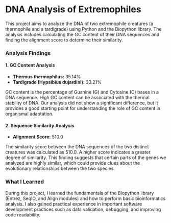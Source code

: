 # DNA Analysis of Extremophiles

This project aims to analyze the DNA of two extremophile creatures (a thermophile and a tardigrade) using Python and the Biopython library. The analysis includes calculating the GC content of their DNA sequences and finding the alignment score to determine their similarity.

### Analysis Findings

#### 1. GC Content Analysis
- **Thermus thermophilus:** 35.14%
- **Tardigrade (Hypsibius dujardini):** 33.21%

GC content is the percentage of Guanine (G) and Cytosine (C) bases in a DNA sequence. High GC content can be associated with the thermal stability of DNA. Our analysis did not show a significant difference, but it provides a good starting point for understanding the role of GC content in organismal adaptation.

#### 2. Sequence Similarity Analysis
- **Alignment Score:** 510.0

The similarity score between the DNA sequences of the two distinct creatures was calculated as 510.0. A higher score indicates a greater degree of similarity. This finding suggests that certain parts of the genes we analyzed are highly similar, which could provide clues about the evolutionary relationships between the two species.

### What I Learned
During this project, I learned the fundamentals of the Biopython library (Entrez, SeqIO, and Align modules) and how to perform basic bioinformatics analysis. I also gained practical experience in important software development practices such as data validation, debugging, and improving code readability.
